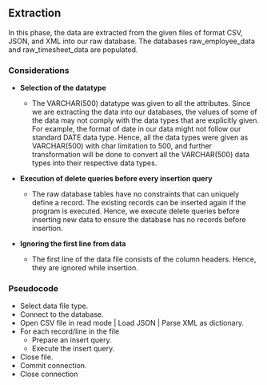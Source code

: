 ## Extraction
In this phase, the data are extracted from the given files of format CSV, JSON, and XML into our raw database. The databases raw_employee_data and raw_timesheet_data are populated.
  
### Considerations
- **Selection of the datatype**
  - The VARCHAR(500) datatype was given to all the attributes. Since we are extracting the data into our databases, the values of some of the data may not comply with the data types that are explicitly given. For example, the format of date in our data might not follow our standard DATE data type. Hence, all the data types were given as VARCHAR(500) with char limitation to 500, and further transformation will be done to convert all the VARCHAR(500) data types into their respective data types.
- **Execution of delete queries before every insertion query**
  - The raw database tables have no constraints that can uniquely define a record. The existing records can be inserted again if the program is executed. Hence, we execute delete queries before inserting new data to ensure the database has no records before insertion. 
 
- **Ignoring the first line from data**
  - The first line of the data file consists of the column headers. Hence, they are ignored while insertion.

### Pseudocode
- Select data file type.
- Connect to the database.
- Open CSV file in read mode | Load JSON | Parse XML as dictionary.
- For each record/line in the file
  - Prepare an insert query.
  - Execute the insert query.
- Close file.
- Commit connection.
- Close connection
